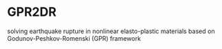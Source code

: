 # GPR2DR
solving earthquake rupture in nonlinear elasto-plastic materials based on Godunov-Peshkov-Romenski (GPR) framework

